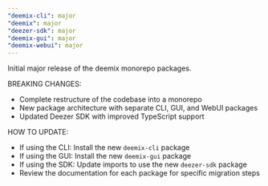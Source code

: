 ```yaml
---
"deemix-cli": major
"deemix": major
"deezer-sdk": major
"deemix-gui": major
"deemix-webui": major
---
```


Initial major release of the deemix monorepo packages.

BREAKING CHANGES:

- Complete restructure of the codebase into a monorepo
- New package architecture with separate CLI, GUI, and WebUI packages
- Updated Deezer SDK with improved TypeScript support

HOW TO UPDATE:

- If using the CLI: Install the new `deemix-cli` package
- If using the GUI: Install the new `deemix-gui` package
- If using the SDK: Update imports to use the new `deezer-sdk` package
- Review the documentation for each package for specific migration steps
